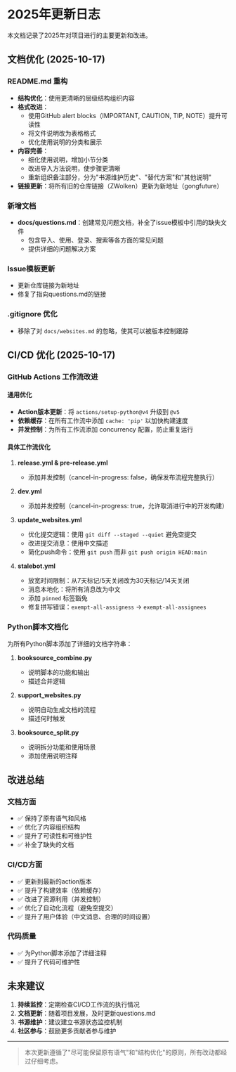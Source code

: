 # 2025年更新日志

本文档记录了2025年对项目进行的主要更新和改进。

## 文档优化 (2025-10-17)

### README.md 重构
- **结构优化**：使用更清晰的层级结构组织内容
- **格式改进**：
  - 使用GitHub alert blocks（IMPORTANT, CAUTION, TIP, NOTE）提升可读性
  - 将文件说明改为表格格式
  - 优化使用说明的分类和展示
- **内容完善**：
  - 细化使用说明，增加小节分类
  - 改进导入方法说明，使步骤更清晰
  - 重新组织备注部分，分为"书源维护历史"、"替代方案"和"其他说明"
- **链接更新**：将所有旧的仓库链接（ZWolken）更新为新地址（gongfuture）

### 新增文档
- **docs/questions.md**：创建常见问题文档，补全了issue模板中引用的缺失文件
  - 包含导入、使用、登录、搜索等各方面的常见问题
  - 提供详细的问题解决方案

### Issue模板更新
- 更新仓库链接为新地址
- 修复了指向questions.md的链接

### .gitignore 优化
- 移除了对 `docs/websites.md` 的忽略，使其可以被版本控制跟踪

## CI/CD 优化 (2025-10-17)

### GitHub Actions 工作流改进

#### 通用优化
- **Action版本更新**：将 `actions/setup-python@v4` 升级到 `@v5`
- **依赖缓存**：在所有工作流中添加 `cache: 'pip'` 以加快构建速度
- **并发控制**：为所有工作流添加 concurrency 配置，防止重复运行

#### 具体工作流优化

1. **release.yml & pre-release.yml**
   - 添加并发控制（cancel-in-progress: false，确保发布流程完整执行）

2. **dev.yml**
   - 添加并发控制（cancel-in-progress: true，允许取消进行中的开发构建）

3. **update_websites.yml**
   - 优化提交逻辑：使用 `git diff --staged --quiet` 避免空提交
   - 改进提交消息：使用中文描述
   - 简化push命令：使用 `git push` 而非 `git push origin HEAD:main`

4. **stalebot.yml**
   - 放宽时间限制：从7天标记/5天关闭改为30天标记/14天关闭
   - 消息本地化：将所有消息改为中文
   - 添加 `pinned` 标签豁免
   - 修复拼写错误：`exempt-all-assigness` → `exempt-all-assignees`

### Python脚本文档化

为所有Python脚本添加了详细的文档字符串：

1. **booksource_combine.py**
   - 说明脚本的功能和输出
   - 描述合并逻辑

2. **support_websites.py**
   - 说明自动生成文档的流程
   - 描述何时触发

3. **booksource_split.py**
   - 说明拆分功能和使用场景
   - 添加使用说明注释

## 改进总结

### 文档方面
- ✅ 保持了原有语气和风格
- ✅ 优化了内容组织结构
- ✅ 提升了可读性和可维护性
- ✅ 补全了缺失的文档

### CI/CD方面
- ✅ 更新到最新的action版本
- ✅ 提升了构建效率（依赖缓存）
- ✅ 改进了资源利用（并发控制）
- ✅ 优化了自动化流程（避免空提交）
- ✅ 提升了用户体验（中文消息、合理的时间设置）

### 代码质量
- ✅ 为Python脚本添加了详细注释
- ✅ 提升了代码可维护性

## 未来建议

1. **持续监控**：定期检查CI/CD工作流的执行情况
2. **文档更新**：随着项目发展，及时更新questions.md
3. **书源维护**：建议建立书源状态监控机制
4. **社区参与**：鼓励更多贡献者参与维护

---

> 本次更新遵循了"尽可能保留原有语气"和"结构优化"的原则，所有改动都经过仔细考虑。
